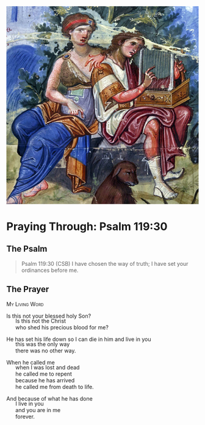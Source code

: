 <img class="intro-right" src="../images/art-paris-psalter.jpg">

<style>
  li {list-style-type: none;}
  p + ul {
    margin-top: -18px;
}
</style>

# Praying Through: Psalm 119:30

## The Psalm

>Psalm 119:30 (CSB) I have chosen the way of truth; I have set your ordinances before me.

## The Prayer

<div style="font-variant: small-caps;">
My Living Word
</div>

Is this not your blessed holy Son?  
* Is this not the Christ  
* who shed his precious blood for me?

He has set his life down so I can die in him and live in you  
* this was the only way  
* there was no other way.

When he called me  
* when I was lost and dead  
* he called me to repent  
* because he has arrived  
* he called me from death to life.

And because of what he has done  
* I live in you  
* and you are in me  
* forever.
